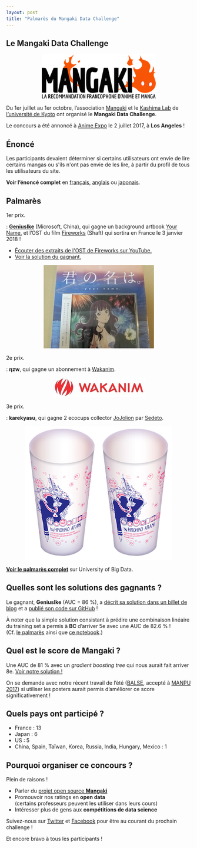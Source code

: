 ```yaml
---
layout: post
title: "Palmarès du Mangaki Data Challenge"
---
```


## Le Mangaki Data Challenge

<p align="center"><a href="https://mangaki.fr"><img src="/public/img/mangaki.png" style="display: inline; margin: 0" /></a></p>

Du 1er juillet au 1er octobre, l’association [Mangaki](https://mangaki.fr) et le [Kashima Lab](http://www.ml.ist.i.kyoto-u.ac.jp/en/) de [l’université de Kyoto](http://www.kyoto-u.ac.jp/en) ont organisé le **Mangaki Data Challenge**.

Le concours a été annoncé à [Anime Expo](http://www.anime-expo.org) le 2 juillet 2017, à **Los Angeles** !

## Énoncé

Les participants devaient déterminer si certains utilisateurs ont envie de lire certains mangas ou s'ils n'ont pas envie de les lire, à partir du profil de tous les utilisateurs du site.

**Voir l’énoncé complet** en [français](/2017/07/18/mangaki-data-challenge-fr/), [anglais](/2017/07/18/mangaki-data-challenge-en/) ou [japonais](/2017/07/18/jp/).

## Palmarès

1er prix.

:   [**GeniusIke**](http://wattlebird.github.io/about/) (Microsoft, China), qui gagne un background artbook [Your Name.](https://mangaki.fr/anime/14495) et l’OST du film [Fireworks](https://mangaki.fr/anime/18331) (Shaft) qui sortira en France le 3 janvier 2018 !  
- [Écouter des extraits de l'OST de Fireworks sur YouTube.](https://www.youtube.com/watch?v=PLydu6Z6h_Q)
- [Voir la solution du gagnant.](https://wattlebird.github.io/2017/10/02/Mangaki-Data-challange-1st-place-solution/)

<p align="center"><img src="/public/img/your-name-is-fireworks.jpg" /></p>

2e prix.

:   **ηzw**, qui gagne un abonnement à [Wakanim](https://www.wakanim.tv).

<p align="center"><img src="/public/img/wakanim.jpg" /></p>

3e prix.

:   **karekyasu**, qui gagne 2 ecocups collector [JoJolion](https://mangaki.fr/manga/5910) par [Sedeto](http://sedeto.fr).

<p align="center"><img src="/public/img/jojolion.png" style="display: inline" /><img src="/public/img/jojolion.png" style="display: inline" /></p>

[**Voir le palmarès complet**](http://universityofbigdata.net/competition/5085548788056064?lang=en) sur University of Big Data.

## Quelles sont les solutions des gagnants ?

Le gagnant, **GeniusIke** (AUC = 86 %), a [décrit sa solution dans un billet de blog](https://wattlebird.github.io/2017/10/02/Mangaki-Data-challange-1st-place-solution/) et a [publié son code sur GitHub](https://github.com/wattlebird/MangakiChallenge) !

À noter que la simple solution consistant à prédire une combinaison linéaire du training set a permis à **BC** d’arriver 5e avec une AUC de 82.6 % !  
(Cf. [le palmarès](http://bit.ly/mangakidatachallenge) ainsi que [ce notebook](https://github.com/mangaki/notebooks/blob/master/Mangaki%20Data%20Challenge.ipynb).)

## Quel est le score de Mangaki ?

Une AUC de 81 % avec un *gradient boosting tree* qui nous aurait fait arriver 8e. [Voir notre solution !](https://github.com/mangaki/notebooks/blob/master/Mangaki%20Data%20Challenge.ipynb)

On se demande avec notre récent travail de l’été ([BALSE](https://github.com/mangaki/balse), accepté à [MANPU 2017](http://manpu2017.imlab.jp)) si utiliser les posters aurait permis d’améliorer ce score significativement !

## Quels pays ont participé ?

- France : 13
- Japan : 6
- US : 5
- China, Spain, Taïwan, Korea, Russia, India, Hungary, Mexico : 1

## Pourquoi organiser ce concours ?

Plein de raisons !

- Parler du [projet open source **Mangaki**](https://github.com/mangaki/mangaki/)
- Promouvoir nos ratings en **open data**  
(certains professeurs peuvent les utiliser dans leurs cours)
- Intéresser plus de gens aux **compétitions de data science**

Suivez-nous sur [Twitter](https://twitter.com/mangakifr) et [Facebook](https://fb.me/mangakifr) pour être au courant du prochain challenge !

Et encore bravo à tous les participants !
